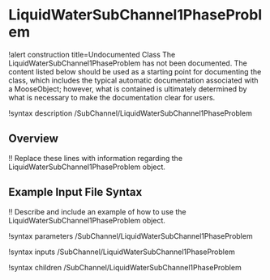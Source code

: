 # LiquidWaterSubChannel1PhaseProblem

!alert construction title=Undocumented Class
The LiquidWaterSubChannel1PhaseProblem has not been documented. The content listed below should be used as a starting point for
documenting the class, which includes the typical automatic documentation associated with a
MooseObject; however, what is contained is ultimately determined by what is necessary to make the
documentation clear for users.

!syntax description /SubChannel/LiquidWaterSubChannel1PhaseProblem

## Overview

!! Replace these lines with information regarding the LiquidWaterSubChannel1PhaseProblem object.

## Example Input File Syntax

!! Describe and include an example of how to use the LiquidWaterSubChannel1PhaseProblem object.

!syntax parameters /SubChannel/LiquidWaterSubChannel1PhaseProblem

!syntax inputs /SubChannel/LiquidWaterSubChannel1PhaseProblem

!syntax children /SubChannel/LiquidWaterSubChannel1PhaseProblem
